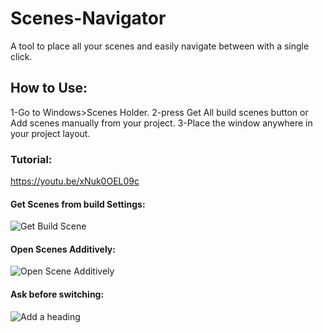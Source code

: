# Scenes-Navigator

A tool to place all your scenes and easily navigate between with a single click.

## How to Use:

1-Go to Windows>Scenes Holder.
2-press Get All build scenes button or Add scenes manually from your project.
3-Place the window anywhere in your project layout.

### Tutorial:

https://youtu.be/xNuk0OEL09c

#### Get Scenes from build Settings:
![Get Build Scene](https://user-images.githubusercontent.com/36339248/199532169-e2916258-a1d5-45b6-a9d6-bc9f95bf5b52.png)

#### Open Scenes Additively:

![Open Scene Additively](https://user-images.githubusercontent.com/36339248/199532410-32f8e931-28a1-4cec-84aa-5180b1f54755.png)

#### Ask before switching:
![Add a heading](https://user-images.githubusercontent.com/36339248/199532442-16516e16-dfb6-4d83-aa15-1067b4b1958a.png)
